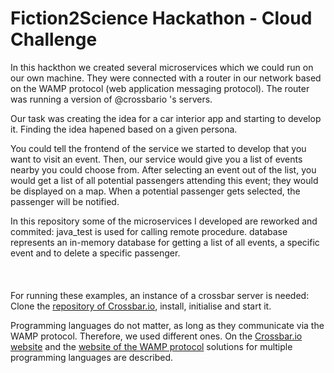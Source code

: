 # Fiction2Science Hackathon - Cloud Challenge

In this hackthon we created several microservices which we could run on our own machine. They were connected with a router in our network based on the WAMP protocol (web application messaging protocol). The router was running a version of @crossbario 's servers.

Our task was creating the idea for a car interior app and starting to develop it. Finding the idea hapened based on a given persona.

You could tell the frontend of the service we started to develop that you want to visit an event. Then, our service would give you a list of events nearby you could choose from. After selecting an event out of the list, you would get a list of all potential passengers attending this event; they would be displayed on a map. When a potential passenger gets selected, the passenger will be notified.

In this repository some of the microservices I developed are reworked and commited: java_test is used for calling remote procedure. database represents an in-memory database for getting a list of all events, a specific event and to delete a specific passenger.
<br/><br/><br/><br/>
For running these examples, an instance of a crossbar server is needed: Clone the [repository of Crossbar.io](https://github.com/crossbario/crossbar), install, initialise and start it.

Programming languages do not matter, as long as they communicate via the WAMP protocol. Therefore, we used different ones. On the [Crossbar.io website](https://crossbar.io/about/Supported-Languages) and the [website of the WAMP protocol](https://wamp-proto.org/implementations/index.html) solutions for multiple programming languages are described.